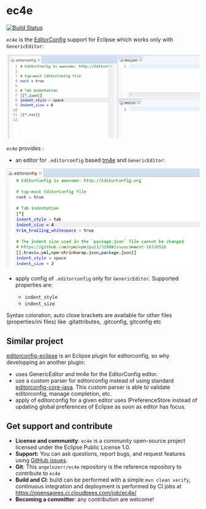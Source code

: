 # ec4e

[![Build Status](https://secure.travis-ci.org/angelozerr/ec4e.png)](http://travis-ci.org/angelozerr/ec4e)

`ec4e` is the [EditorConfig](http://editorconfig.org/) support for Eclipse which works only with `GenericEditor`:

 ![Editor Config](screenshots/EditorConfigDemo.gif)

`ec4e` provides :

 * an editor for `.editorconfig` based [tm4e](https://github.com/eclipse/tm4e/) and `GenericEditor`:
 
 ![Editor Config](screenshots/EditorConfigSyntaxColor.png)
 
 * apply config of `.editorconfig` only for `GenericEditor`. Supported properties are:
 
   * `indent_style` 
   * `indent_size`

Syntax coloration, auto close brackets are available for other files (properties/ini files) like .gitattributes, .gitconfig, gitconfig etc

## Similar project

[editorconfig-eclipse](https://github.com/ncjones/editorconfig-eclipse) is an Eclipse plugin for editorconfig, so why developping an another plugin:

 * uses GenericEditor and tm4e for the EditorConfig editor.
 * use a custom parser for editorconfig instead of using standard [editorconfig-core-java](https://github.com/editorconfig/editorconfig-core-java/). This custom parser is able to validate editorconfig, manage completion, etc.
 * apply of editorconfig for a given editor uses IPreferenceStore instead of updating global preferences of Eclipse as soon as editor has focus.
 
## Get support and contribute

* **License and community**: `ec4e` is a community open-source project licensed under the Eclipse Public License 1.0.
* **Support:** You can ask questions, report bugs, and request features using [GitHub issues](http://github.com/angelozerr/ec4e/issues).
* **Git**: This `angelozerr/ec4e` repository is the reference repository to contribute to `ec4e`
* **Build and CI**: build can be performed with a simple `mvn clean verify`, continuous integration and deployment is performed by CI jobs at https://opensagres.ci.cloudbees.com/job/ec4e/
* **Becoming a committer**: any contribution are welcome!